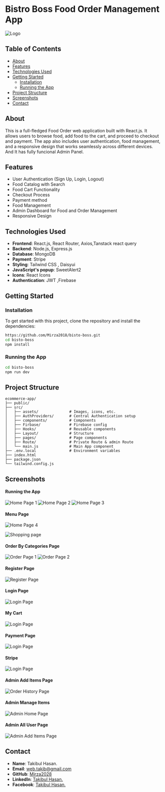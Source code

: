 # **Bistro Boss Food Order Management App**

![Logo](https://i.ibb.co/M2NkQdN/Screenshot-2024-08-21-152000.png) 



## **Table of Contents**

- [About](#about)
- [Features](#features)
- [Technologies Used](#technologies-used)
- [Getting Started](#getting-started)
  - [Installation](#installation)
  - [Running the App](#running-the-app)
- [Project Structure](#project-structure)
- [Screenshots](#screenshots)
- [Contact](#contact)

## **About**

This is a full-fledged Food Order web application built with React.js. It allows users to browse food, add food to the cart, and proceed to checkout and payment. The app also includes user authentication, food management, and a responsive design that works seamlessly across different devices.
And It has fully funcional Admin Panel.

## **Features**

- User Authentication (Sign Up, Login, Logout)
- Food Catalog with Search 
- Food Cart Functionality
- Checkout Process
- Payment method
- Food Management 
- Admin Dashboard for Food and Order Management
- Responsive Design


## **Technologies Used**

- **Frontend**: React.js, React Router, Axios,Tanstack react query
- **Backend**: Node.js, Express.js 
- **Database**: MongoDB 
- **Payment**: Stripe 
- **Styling**: Tailwind CSS , Daisyui
- **JavaScript's popup**: SweetAlert2
- **Icons**: React Icons
- **Authentication**: JWT ,Firebase

## **Getting Started**

### **Installation**

To get started with this project, clone the repository and install the dependencies:

```bash
https://github.com/Mirza2018/bisto-boss.git
cd bisto-boss
npm install
```

### **Running the App**
```bash
cd bisto-boss
npm run dev
```

## **Project Structure**

```plaintext
ecommerce-app/
├── public/
├── src/
│   ├── assets/              # Images, icons, etc.
│   ├── AuthProviders/       # Central Authentication setup
│   ├── components/          # Components
│   ├── Firbase/             # Firebase config
│   ├── Hooks/               # Reusable components
│   ├── Layout/              # Structure
│   ├── pages/               # Page components 
│   ├── Route/               # Private Route & admin Route
│   └── main.js              # Main App component
├── .env.local               # Environment variables
├── index.html         
├── package.json
└── tailwind.config.js
```



## **Screenshots**

#### **Running the App**
![Home Page 1](https://i.ibb.co/M2NkQdN/Screenshot-2024-08-21-152000.png) 
![Home Page 2](https://i.ibb.co/Y7jv9Jr/Screenshot-2024-08-21-152038.png) 
![Home Page 3](https://i.ibb.co/XJt31nH/Screenshot-2024-08-21-152050.png) 

#### **Menu Page**
![Home Page 4](https://i.ibb.co/ctYPyY9/Screenshot-2024-08-21-152132.png) 

![Shopping page](https://i.ibb.co/dpZWPnf/Screenshot-2024-08-21-152141.png) 
#### **Order By Categories Page**
![Order Page 1](https://i.ibb.co/Kq6sRC7/Screenshot-2024-08-21-152209.png) 
![Order Page 2](https://i.ibb.co/G5JGSjD/Screenshot-2024-08-21-152234.png) 

#### **Register Page**

![Register Page](https://i.ibb.co/3YGwBKT/Screenshot-2024-08-21-152302.png) 
#### **Login Page**
![Login Page](https://i.ibb.co/NVqFHzZ/Screenshot-2024-08-21-152253.png) 
#### **My Cart**
![Login Page](https://i.ibb.co/m666fqR/Screenshot-2024-08-21-152646.png) 
#### **Payment Page**
![Login Page](https://i.ibb.co/vz3HRHr/Screenshot-2024-08-21-155615.png) 
#### **Stripe**
![Login Page](https://i.ibb.co/Hn4PFxB/Screenshot-2024-08-21-155638.png) 








#### **Admin Add Items Page**
![Order History Page](https://i.ibb.co/HDcYz7m/Screenshot-2024-08-21-153019.png) 
#### **Admin Manage Items**
![Admin Home Page](https://i.ibb.co/0fyh6TZ/Screenshot-2024-08-21-153033.png) 

#### **Admin All User Page**

![Admin Add Items Page](https://i.ibb.co/BjFDfD3/Screenshot-2024-08-21-153108.png) 






## **Contact**





- **Name**: Takibul Hasan.
- **Email**: [web.takib@gmail.com](https://mail.google.com/mail/u/0/?fs=1&to=web.takib@gmail.com&tf=cm)
- **GitHub**: [Mirza2028](https://github.com/Mirza2018)
- **LinkedIn**: [Takibul Hasan.](https://www.linkedin.com/in/takibul-hasan-619389242/)
- **Facebook**: [Takibul Hasan.](https://www.facebook.com/takibul.hassan.56)
